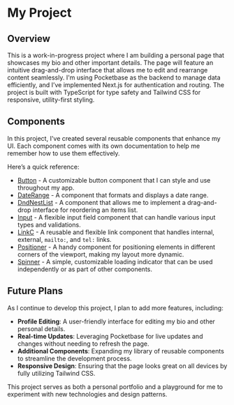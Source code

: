 # My Project

## Overview

This is a work-in-progress project where I am building a personal page that showcases my bio and other important details. The page will feature an intuitive drag-and-drop interface that allows me to edit and rearrange content seamlessly. I'm using Pocketbase as the backend to manage data efficiently, and I’ve implemented Next.js for authentication and routing. The project is built with TypeScript for type safety and Tailwind CSS for responsive, utility-first styling.

## Components

In this project, I've created several reusable components that enhance my UI. Each component comes with its own documentation to help me remember how to use them effectively.

Here’s a quick reference:

- [Button](./app/components/Button/README.md) - A customizable button component that I can style and use throughout my app.
- [DateRange](./app/components/DateRange/README.md) - A component that formats and displays a date range.
- [DndNestList](./app/components/Dnd/NestList/README.md) - A component that allows me to implement a drag-and-drop interface for reordering an items list.
- [Input](./app/components/Input.md) - A flexible input field component that can handle various input types and validations.
- [LinkC](./app/components/LinkC/README.md) - A reusable and flexible link component that handles internal, external, `mailto:`, and `tel:` links.
- [Positioner](./app/components/Positioner.md) - A handy component for positioning elements in different corners of the viewport, making my layout more dynamic.
- [Spinner](./app/components/Spinner/README.md) - A simple, customizable loading indicator that can be used independently or as part of other components.

## Future Plans

As I continue to develop this project, I plan to add more features, including:

- **Profile Editing**: A user-friendly interface for editing my bio and other personal details.
- **Real-time Updates**: Leveraging Pocketbase for live updates and changes without needing to refresh the page.
- **Additional Components**: Expanding my library of reusable components to streamline the development process.
- **Responsive Design**: Ensuring that the page looks great on all devices by fully utilizing Tailwind CSS.

This project serves as both a personal portfolio and a playground for me to experiment with new technologies and design patterns.
